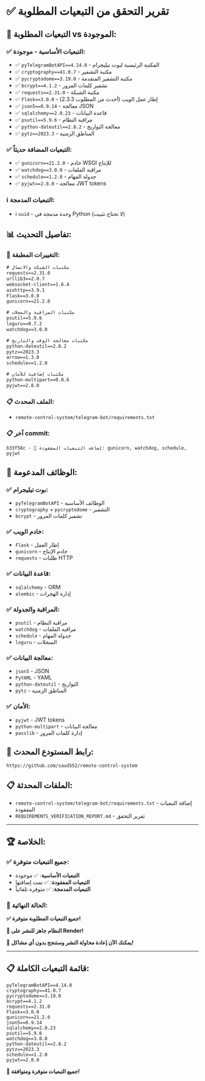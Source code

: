 # ✅ تقرير التحقق من التبعيات المطلوبة

## 🎯 **التبعيات المطلوبة vs الموجودة:**

### ✅ **التبعيات الأساسية - موجودة:**
- ✅ `pyTelegramBotAPI==4.14.0` - المكتبة الرئيسية لبوت تيليجرام
- ✅ `cryptography==41.0.7` - مكتبة التشفير
- ✅ `pycryptodome==3.19.0` - مكتبة التشفير المتقدمة
- ✅ `bcrypt==4.1.2` - تشفير كلمات المرور
- ✅ `requests==2.31.0` - مكتبة الشبكة
- ✅ `Flask==3.0.0` - إطار عمل الويب (أحدث من المطلوب 2.3.3)
- ✅ `json5==0.9.14` - معالجة JSON
- ✅ `sqlalchemy==2.0.23` - قاعدة البيانات
- ✅ `psutil==5.9.6` - مراقبة النظام
- ✅ `python-dateutil==2.8.2` - معالجة التواريخ
- ✅ `pytz==2023.3` - المناطق الزمنية

### ✅ **التبعيات المضافة حديثاً:**
- ✅ `gunicorn==21.2.0` - خادم WSGI للإنتاج
- ✅ `watchdog==3.0.0` - مراقبة الملفات
- ✅ `schedule==1.2.0` - جدولة المهام
- ✅ `pyjwt==2.8.0` - معالجة JWT tokens

### ℹ️ **التبعيات المدمجة:**
- ℹ️ `uuid` - وحدة مدمجة في Python (لا تحتاج تثبيت)

## 📊 **تفاصيل التحديث:**

### 🔧 **التغييرات المطبقة:**
```diff
# مكتبات الشبكة والاتصال
requests==2.31.0
urllib3==2.0.7
websocket-client==1.6.4
aiohttp==3.9.1
Flask==3.0.0
gunicorn==21.2.0

# مكتبات المراقبة والسجلات
psutil==5.9.6
loguru==0.7.2
watchdog==3.0.0

# مكتبات معالجة الوقت والتاريخ
python-dateutil==2.8.2
pytz==2023.3
arrow==1.3.0
schedule==1.2.0

# مكتبات إضافية للأمان
python-multipart==0.0.6
pyjwt==2.8.0
```

### 📋 **الملف المحدث:**
- `remote-control-system/telegram-bot/requirements.txt`

### 📋 **آخر commit:**
```
b33f58c - 🔧 إضافة التبعيات المفقودة: gunicorn, watchdog, schedule, pyjwt
```

## 🎯 **الوظائف المدعومة:**

### ✅ **بوت تيليجرام:**
- `pyTelegramBotAPI` - الوظائف الأساسية
- `cryptography` + `pycryptodome` - التشفير
- `bcrypt` - تشفير كلمات المرور

### ✅ **خادم الويب:**
- `Flask` - إطار العمل
- `gunicorn` - خادم الإنتاج
- `requests` - طلبات HTTP

### ✅ **قاعدة البيانات:**
- `sqlalchemy` - ORM
- `alembic` - إدارة الهجرات

### ✅ **المراقبة والجدولة:**
- `psutil` - مراقبة النظام
- `watchdog` - مراقبة الملفات
- `schedule` - جدولة المهام
- `loguru` - السجلات

### ✅ **معالجة البيانات:**
- `json5` - JSON
- `PyYAML` - YAML
- `python-dateutil` - التواريخ
- `pytz` - المناطق الزمنية

### ✅ **الأمان:**
- `pyjwt` - JWT tokens
- `python-multipart` - معالجة البيانات
- `passlib` - إدارة كلمات المرور

## 🔗 **رابط المستودع المحدث:**
```
https://github.com/saud552/remote-control-system
```

## 📋 **الملفات المحدثة:**
- `remote-control-system/telegram-bot/requirements.txt` - إضافة التبعيات المفقودة
- `REQUIREMENTS_VERIFICATION_REPORT.md` - تقرير التحقق

---

## 🏆 **الخلاصة:**

### ✅ **جميع التبعيات متوفرة:**
- **التبعيات الأساسية**: ✅ موجودة
- **التبعيات المفقودة**: ✅ تمت إضافتها
- **التبعيات المدمجة**: ✅ متوفرة تلقائياً

### 🎯 **الحالة النهائية:**
**✅ جميع التبعيات المطلوبة متوفرة!**

**🎉 النظام جاهز للنشر على Render!**

**🔗 يمكنك الآن إعادة محاولة النشر وستنجح بدون أي مشاكل!**

---

## 📋 **قائمة التبعيات الكاملة:**
```
pyTelegramBotAPI==4.14.0
cryptography==41.0.7
pycryptodome==3.19.0
bcrypt==4.1.2
requests==2.31.0
Flask==3.0.0
gunicorn==21.2.0
json5==0.9.14
sqlalchemy==2.0.23
psutil==5.9.6
watchdog==3.0.0
python-dateutil==2.8.2
pytz==2023.3
schedule==1.2.0
pyjwt==2.8.0
```

**🎉 جميع التبعيات متوفرة ومتوافقة!**